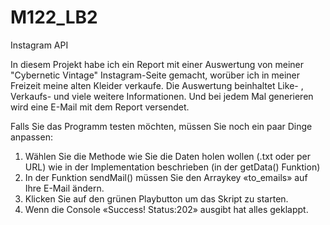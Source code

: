 # M122_LB2

Instagram API

In diesem Projekt habe ich ein Report mit einer Auswertung von meiner "Cybernetic Vintage"
Instagram-Seite gemacht, worüber ich in meiner Freizeit meine alten Kleider verkaufe. Die Auswertung
beinhaltet Like- , Verkaufs- und viele weitere Informationen. 
Und bei jedem Mal generieren wird eine E-Mail mit dem Report versendet.

Falls Sie das Programm testen möchten, müssen Sie noch ein paar Dinge anpassen:
1.	Wählen Sie die Methode wie Sie die Daten holen wollen (.txt oder per URL) wie in der Implementation beschrieben (in der getData() Funktion)
2.	In der Funktion sendMail() müssen Sie den Arraykey «to_emails» auf Ihre E-Mail ändern.
3.	Klicken Sie auf den grünen Playbutton um das Skript zu starten.
4.	Wenn die Console «Success! Status:202» ausgibt hat alles geklappt.
